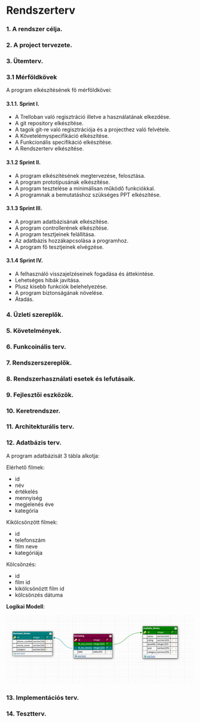 # Rendszerterv

### 1. A rendszer célja.

### 2. A project tervezete.

### 3. Ütemterv.

### 3.1 Mérföldkövek

A program elkészítésének fő mérföldkövei:

#### 3.1.1. Sprint I.

- A Trelloban való regisztráció illetve a használatának elkezdése.
- A git repository elkészítése.
- A tagok git-re való regisztrációja és a projecthez való felvétele.
- A Követelémyspecifikáció elkészítése.
- A Funkcionális specifikáció elkészítése.
- A Rendszerterv elkészítése.

#### 3.1.2 Sprint II.

- A program elkészítésének megtervezése, felosztása.
- A program prototípusának elkészítése.
- A program tesztelése a minimálisan működő funkciókkal.
- A programnak a bemutatáshoz szükséges PPT elkészítése.

#### 3.1.3 Sprint III.

- A program adatbázisának elkészítése.
- A program controllerének elkészítése.
- A program tesztjeinek felállítása.
- Az adatbázis hozzákapcsolása a programhoz.
- A program fő tesztjeinek elvégzése.

#### 3.1.4 Sprint IV.

- A felhasználó visszajelzéseinek fogadása és áttekintése.
- Lehetséges hibák javítása.
- Plusz kisebb funkciók belehelyezése.
- A program biztonságának növelése.
- Átadás.

### 4. Üzleti szereplők.

### 5. Követelmények.

### 6. Funkcoinális terv.

### 7. Rendszerszereplők.

### 8. Rendszerhasználati esetek és lefutásaik.

### 9. Fejlesztői eszközök.

### 10. Keretrendszer.

### 11. Architekturális terv.

### 12. Adatbázis terv.

A program adatbázisát 3 tábla alkotja:

Elérhető filmek:

* id
* név
* értékelés
* mennyiség
* megjelenés éve
* kategória

Kikölcsönzött filmek:

* id
* telefonszám
* film neve
* kategóriája

Kölcsönzés:

* id
* film id
* kikölcsönöztt film id
* kölcsönzés dátuma

**Logikai Modell**:

![Kép a modellről: ](photos/db.png)

### 13. Implementációs terv.

### 14. Tesztterv.